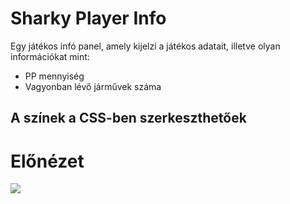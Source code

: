 # Sharky Player Info

Egy játékos infó panel, amely kijelzi a játékos adatait, illetve olyan információkat mint:
- PP mennyiség
- Vagyonban lévő járművek száma


## A színek a CSS-ben szerkeszthetőek

# Előnézet
![](https://cdn.discordapp.com/attachments/1122891305803071609/1219342825624174754/image.png?ex=660af47f&is=65f87f7f&hm=cfcafe860d93c4b9afc38cc0852250b8161cbcfee455b4eea4819c9d7dedc78d&)
